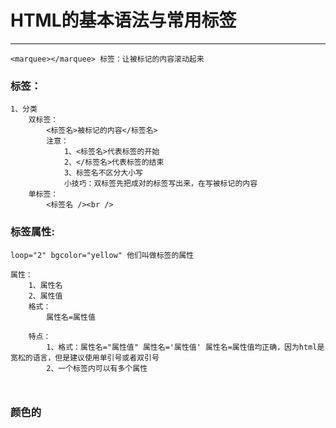 # HTML的基本语法与常用标签

---

```
<marquee></marquee> 标签：让被标记的内容滚动起来
```

### **标签：**

```
1、分类
    双标签：
        <标签名>被标记的内容</标签名>
        注意：
            1、<标签名>代表标签的开始
            2、</标签名>代表标签的结束
            3、标签名不区分大小写
            小技巧：双标签先把成对的标签写出来，在写被标记的内容
    单标签：
        <标签名 /><br />
```

### **标签属性:**

```
loop="2" bgcolor="yellow" 他们叫做标签的属性

属性：
    1、属性名
    2、属性值
    格式：
        属性名=属性值
        
    特点：
        1、格式：属性名="属性值" 属性名='属性值' 属性名=属性值均正确，因为html是宽松的语言，但是建议使用单引号或者双引号
        2、一个标签内可以有多个属性
        
    
```

### **颜色的**




